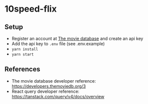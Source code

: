 # 10speed-flix

## Setup

- Register an account at [The movie database](https://www.themoviedb.org/) and create an api key
- Add the api key to `.env` file (see .env.example)
- `yarn install`
- `yarn start`

## References

- The movie database developer reference: https://developers.themoviedb.org/3
- React query developer reference: https://tanstack.com/query/v4/docs/overview

